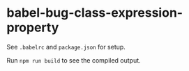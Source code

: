 # babel-bug-class-expression-property

See `.babelrc` and `package.json` for setup.

Run `npm run build` to see the compiled output.
